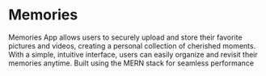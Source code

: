 # Memories
Memories App allows users to securely upload and store their favorite pictures and videos, creating a personal collection of cherished moments. With a simple, intuitive interface, users can easily organize and revisit their memories anytime. Built using the MERN stack for seamless performance
